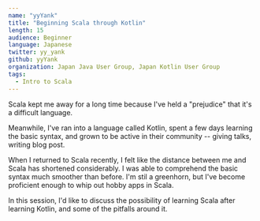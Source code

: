 ```yaml
---
name: "yyYank"
title: "Beginning Scala through Kotlin"
length: 15
audience: Beginner
language: Japanese
twitter: yy_yank
github: yyYank
organization: Japan Java User Group, Japan Kotlin User Group
tags:
  - Intro to Scala
---
```

Scala kept me away for a long time because I've held a "prejudice" that it's a difficult language.

Meanwhile, I've ran into a language called Kotlin, spent a few days learning the basic syntax, and grown to be active in their community -- giving talks, writing blog post.

When I returned to Scala recently, I felt like the distance between me and Scala has shortened considerably. I was able to comprehend the basic syntax much smoother than before. I'm stil a greenhorn, but I've become proficient enough to whip out hobby apps in Scala.

In this session, I'd like to discuss the possibility of learning Scala after learning Kotlin, and some of the pitfalls around it.
